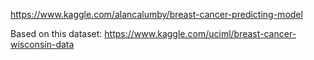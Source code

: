 https://www.kaggle.com/alancalumby/breast-cancer-predicting-model

Based on this dataset: https://www.kaggle.com/uciml/breast-cancer-wisconsin-data
